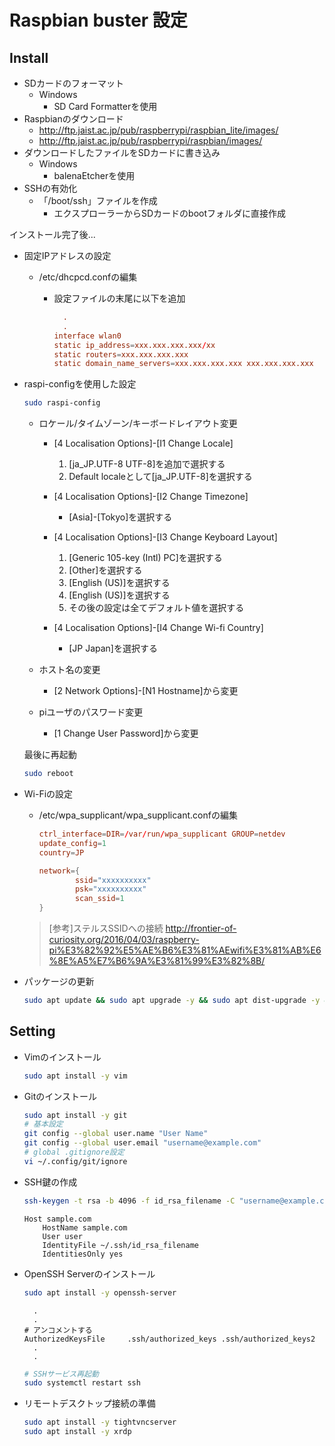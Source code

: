 # Raspbian buster 設定

## Install

- SDカードのフォーマット
  - Windows
    - SD Card Formatterを使用
- Raspbianのダウンロード
  - <http://ftp.jaist.ac.jp/pub/raspberrypi/raspbian_lite/images/>
  - <http://ftp.jaist.ac.jp/pub/raspberrypi/raspbian/images/>
- ダウンロードしたファイルをSDカードに書き込み
  - Windows
    - balenaEtcherを使用
- SSHの有効化
  - 「/boot/ssh」ファイルを作成
    - エクスプローラーからSDカードのbootフォルダに直接作成

インストール完了後...

- 固定IPアドレスの設定
  - /etc/dhcpcd.confの編集
    - 設定ファイルの末尾に以下を追加

      ```conf:/etc/dhcpcd.conf
        .
        .
      interface wlan0
      static ip_address=xxx.xxx.xxx.xxx/xx
      static routers=xxx.xxx.xxx.xxx
      static domain_name_servers=xxx.xxx.xxx.xxx xxx.xxx.xxx.xxx
      ```

- raspi-configを使用した設定

  ```sh
  sudo raspi-config
  ```

  - ロケール/タイムゾーン/キーボードレイアウト変更
    - [4 Localisation Options]-[I1 Change Locale]
      1. [ja_JP.UTF-8 UTF-8]を追加で選択する
      2. Default localeとして[ja_JP.UTF-8]を選択する

    - [4 Localisation Options]-[I2 Change Timezone]
      - [Asia]-[Tokyo]を選択する

    - [4 Localisation Options]-[I3 Change Keyboard Layout]
      1. [Generic 105-key (Intl) PC]を選択する
      2. [Other]を選択する
      3. [English (US)]を選択する
      4. [English (US)]を選択する
      5. その後の設定は全てデフォルト値を選択する

    - [4 Localisation Options]-[I4 Change Wi-fi Country]
      - [JP Japan]を選択する

  - ホスト名の変更
    - [2 Network Options]-[N1 Hostname]から変更
  - piユーザのパスワード変更
    - [1 Change User Password]から変更

  最後に再起動

  ```sh
  sudo reboot
  ```

- Wi-Fiの設定
  - /etc/wpa_supplicant/wpa_supplicant.confの編集

    ```conf:/etc/wpa_supplicant/wpa_supplicant.conf
    ctrl_interface=DIR=/var/run/wpa_supplicant GROUP=netdev
    update_config=1
    country=JP

    network={
            ssid="xxxxxxxxxx"
            psk="xxxxxxxxxx"
            scan_ssid=1
    }
    ```

  > [参考]ステルスSSIDへの接続
  > <http://frontier-of-curiosity.org/2016/04/03/raspberry-pi%E3%82%92%E5%AE%B6%E3%81%AEwifi%E3%81%AB%E6%8E%A5%E7%B6%9A%E3%81%99%E3%82%8B/>

- パッケージの更新

  ```sh
  sudo apt update && sudo apt upgrade -y && sudo apt dist-upgrade -y && sudo apt autoremove -y && sudo apt autoclean -y
  ```

## Setting

- Vimのインストール

  ```sh
  sudo apt install -y vim
  ```

- Gitのインストール

  ```sh
  sudo apt install -y git
  # 基本設定
  git config --global user.name "User Name"
  git config --global user.email "username@example.com"
  # global .gitignore設定
  vi ~/.config/git/ignore
  ```

- SSH鍵の作成

  ```sh
  ssh-keygen -t rsa -b 4096 -f id_rsa_filename -C "username@example.com"
  ```

  ```config:~/.ssh/config
  Host sample.com
      HostName sample.com
      User user
      IdentityFile ~/.ssh/id_rsa_filename
      IdentitiesOnly yes
  ```

- OpenSSH Serverのインストール

  ```sh
  sudo apt install -y openssh-server
  ```

  ```config:/etc/ssh/sshd_config
    .
    .
  # アンコメントする
  AuthorizedKeysFile     .ssh/authorized_keys .ssh/authorized_keys2
    .
    .
  ```

  ```sh
  # SSHサービス再起動
  sudo systemctl restart ssh
  ```

- リモートデスクトップ接続の準備

  ```sh
  sudo apt install -y tightvncserver
  sudo apt install -y xrdp
  ```
